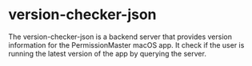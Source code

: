 # version-checker-json

The version-checker-json is a backend server that provides version information for the PermissionMaster macOS app. It check if the user is running the latest version of the app by querying the server.
